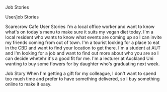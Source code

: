 Job Stories

User/job Stories

Scarecrow Cafe
User Stories
I'm a local office worker and want to know what's on today's menu to make sure it suits my vegan diet today.
I'm a local resident who wants to know what events are coming up so I can invite my friends coming from out of town.
I'm a tourist looking for a place to eat in the CBD and want to find your location to get there.
I'm a student at AUT and I'm looking for a job and want to find out more about who you are so I can decide whetehr it's a good fit for me.
I'm a lecturer at Auckland Uni wanting to buy some flowers for by daughter who's graduating next week.

Job Story
When I'm getting a gift for my colleague, I don't want to spend too much time and prefer to have something delivered, so I buy something online to make it easy.
